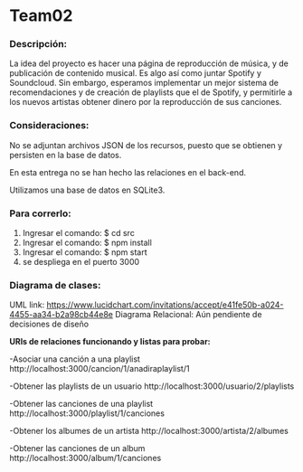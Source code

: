 # Team02
### Descripción:
La idea del proyecto es hacer una página de reproducción de música, y de publicación de contenido musical. Es algo así como juntar Spotify y Soundcloud. Sin embargo, esperamos implementar un mejor sistema de recomendaciones y de creación de playlists que el de Spotify, y permitirle a los nuevos artistas obtener dinero por la reproducción de sus canciones.

### Consideraciones:

No se adjuntan archivos JSON de los recursos, puesto que se obtienen y persisten en la base de datos.

En esta entrega no se han hecho las relaciones en el back-end.

Utilizamos una base de datos en SQLite3.

### Para correrlo:

1. Ingresar el comando: $ cd src
2. Ingresar el comando: $ npm install
3. Ingresar el comando: $ npm start
4. se despliega en el puerto 3000

### Diagrama de clases:
UML link: https://www.lucidchart.com/invitations/accept/e41fe50b-a024-4455-aa34-b2a98cb44e8e
Diagrama Relacional: Aún pendiente de decisiones de diseño

**URIs de relaciones funcionando y listas para probar:**

-Asociar una canción a una playlist
http://localhost:3000/cancion/1/anadiraplaylist/1

-Obtener las playlists de un usuario
http://localhost:3000/usuario/2/playlists

-Obtener las canciones de una playlist
http://localhost:3000/playlist/1/canciones

-Obtener los albumes de un artista
http://localhost:3000/artista/2/albumes

-Obtener las canciones de un album
http://localhost:3000/album/1/canciones
